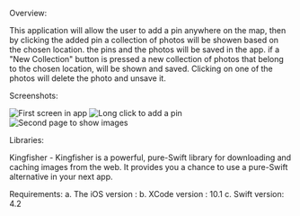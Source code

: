 Overview:

This application will allow the user to add a pin anywhere on the map, then by clicking the added pin a collection of photos will be showen based on the chosen location. the pins and the photos will be saved in the app. if a "New Collection" button is pressed a new collection of photos that belong to the chosen location, will be shown and saved. Clicking on one of the photos will delete the photo and unsave it.

Screenshots:

![First screen in app](https://www.photobox.co.uk/my/photo/full?photo_id=501659720328)
![Long click to add a pin](https://imgur.com/a/GUl8Jip)
![Second page to show images](https://imgur.com/a/9KSY8w0)

Libraries:

Kingfisher - Kingfisher is a powerful, pure-Swift library for downloading and caching images from the web. It provides you a chance to use a pure-Swift alternative in your next app.

Requirements:
a. The iOS version : 
b. XCode version : 10.1
c. Swift version: 4.2
